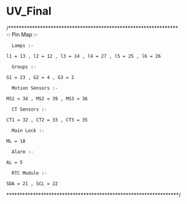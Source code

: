 # UV_Final

/****************************************************************\
        -: Pin Map :-

      Lamps :-

    l1 = 13 , l2 = 12 , l3 = 14 , l4 = 27 , l5 = 25 , l6 = 26

      Groups :-
    
    G1 = 23 , G2 = 4 , G3 = 2

      Motion Sensors :-
    
    MS1 = 34 , MS2 = 39 , MS3 = 36

      CT Sensors :-

    CT1 = 32 , CT2 = 33 , CT3 = 35

      Main Lock :-
    
    ML = 18

      Alarm :-
    
    AL = 5

      RTC Module :-

    SDA = 21 , SCL = 22  

\*****************************************************************/
